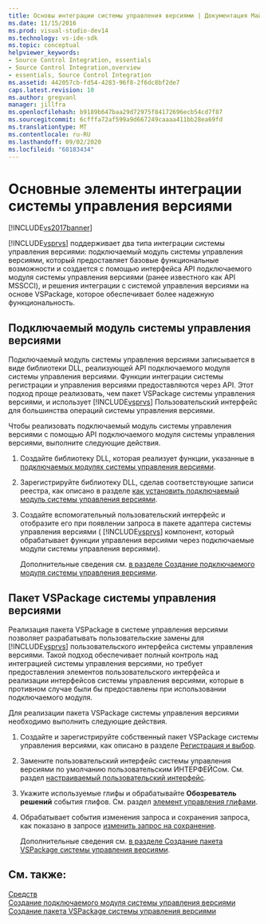 ```yaml
---
title: Основы интеграции системы управления версиями | Документация Майкрософт
ms.date: 11/15/2016
ms.prod: visual-studio-dev14
ms.technology: vs-ide-sdk
ms.topic: conceptual
helpviewer_keywords:
- Source Control Integration, essentials
- Source Control Integration,overview
- essentials, Source Control Integration
ms.assetid: 442057cb-fd54-4283-96f8-2f6dc8bf2de7
caps.latest.revision: 10
ms.author: gregvanl
manager: jillfra
ms.openlocfilehash: b9189b647baa29d72975f84172696ecb54cd7f87
ms.sourcegitcommit: 6cfffa72af599a9d667249caaaa411bb28ea69fd
ms.translationtype: MT
ms.contentlocale: ru-RU
ms.lasthandoff: 09/02/2020
ms.locfileid: "68183434"
---
```

# <a name="source-control-integration-essentials"></a>Основные элементы интеграции системы управления версиями
[!INCLUDE[vs2017banner](../../includes/vs2017banner.md)]

[!INCLUDE[vsprvs](../../includes/vsprvs-md.md)] поддерживает два типа интеграции системы управления версиями: подключаемый модуль системы управления версиями, который предоставляет базовые функциональные возможности и создается с помощью интерфейса API подключаемого модуля системы управления версиями (ранее известного как API MSSCCI), и решения интеграции с системой управления версиями на основе VSPackage, которое обеспечивает более надежную функциональность.  
  
## <a name="source-control-plug-in"></a>Подключаемый модуль системы управления версиями  
 Подключаемый модуль системы управления версиями записывается в виде библиотеки DLL, реализующей API подключаемого модуля системы управления версиями. Функции интеграции системы регистрации и управления версиями предоставляются через API. Этот подход проще реализовать, чем пакет VSPackage системы управления версиями, и использует [!INCLUDE[vsprvs](../../includes/vsprvs-md.md)] Пользовательский интерфейс для большинства операций системы управления версиями.  
  
 Чтобы реализовать подключаемый модуль системы управления версиями с помощью API подключаемого модуля системы управления версиями, выполните следующие действия.  
  
1. Создайте библиотеку DLL, которая реализует функции, указанные в [подключаемых модулях системы управления версиями](../../extensibility/source-control-plug-ins.md).  
  
2. Зарегистрируйте библиотеку DLL, сделав соответствующие записи реестра, как описано в разделе [как установить подключаемый модуль системы управления версиями](../../extensibility/internals/how-to-install-a-source-control-plug-in.md).  
  
3. Создайте вспомогательный пользовательский интерфейс и отобразите его при появлении запроса в пакете адаптера системы управления версиями ( [!INCLUDE[vsprvs](../../includes/vsprvs-md.md)] компонент, который обрабатывает функции управления версиями через подключаемые модули системы управления версиями).  
  
   Дополнительные сведения см. [в разделе Создание подключаемого модуля системы управления версиями](../../extensibility/internals/creating-a-source-control-plug-in.md).  
  
## <a name="source-control-vspackage"></a>Пакет VSPackage системы управления версиями  
 Реализация пакета VSPackage в системе управления версиями позволяет разрабатывать пользовательские замены для [!INCLUDE[vsprvs](../../includes/vsprvs-md.md)] пользовательского интерфейса системы управления версиями. Такой подход обеспечивает полный контроль над интеграцией системы управления версиями, но требует предоставления элементов пользовательского интерфейса и реализации интерфейсов системы управления версиями, которые в противном случае были бы предоставлены при использовании подключаемого модуля.  
  
 Для реализации пакета VSPackage системы управления версиями необходимо выполнить следующие действия.  
  
1. Создайте и зарегистрируйте собственный пакет VSPackage системы управления версиями, как описано в разделе [Регистрация и выбор](../../extensibility/internals/registration-and-selection-source-control-vspackage.md).  
  
2. Замените пользовательский интерфейс системы управления версиями по умолчанию пользовательским ИНТЕРФЕЙСом. См. раздел [настраиваемый пользовательский интерфейс](../../extensibility/internals/custom-user-interface-source-control-vspackage.md).  
  
3. Укажите используемые глифы и обрабатывайте **Обозреватель решений** события глифов. См. раздел [элемент управления глифами](../../extensibility/internals/glyph-control-source-control-vspackage.md).  
  
4. Обрабатывает события изменения запроса и сохранения запроса, как показано в запросе [изменить запрос на сохранение](../../extensibility/internals/query-edit-query-save-source-control-vspackage.md).  
  
   Дополнительные сведения см. [в разделе Создание пакета VSPackage системы управления версиями](../../extensibility/internals/creating-a-source-control-vspackage.md).  
  
## <a name="see-also"></a>См. также:  
 [Средств](../../extensibility/internals/source-control-integration-overview.md)   
 [Создание подключаемого модуля системы управления версиями](../../extensibility/internals/creating-a-source-control-plug-in.md)   
 [Создание пакета VSPackage системы управления версиями](../../extensibility/internals/creating-a-source-control-vspackage.md)
